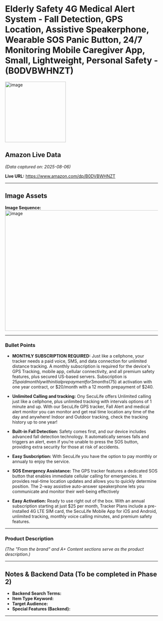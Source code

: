 # Elderly Safety 4G Medical Alert System - Fall Detection, GPS Location, Assistive Speakerphone, Wearable SOS Panic Button, 24/7 Monitoring Mobile Caregiver App, Small, Lightweight, Personal Safety - (B0DVBWHNZT)

<img width="200" height="200" alt="image" src="https://github.com/user-attachments/assets/37de03e4-01d7-4043-9e21-752b7b438c7a" />

## Amazon Live Data
*(Data captured on: 2025-08-06)*

**Live URL:** https://www.amazon.com/dp/B0DVBWHNZT

---

## Image Assets

**Image Sequence:**
<img width="1036" height="398" alt="image" src="https://github.com/user-attachments/assets/212e26c7-9785-4114-9a69-836d8f3c92e9" />

---

### Bullet Points

- **MONTHLY SUBSCRIPTION REQUIRED:** Just like a cellphone, your tracker needs a paid voice, SMS, and data connection for unlimited distance tracking. A monthly subscription is required for the device's GPS Tracking, mobile app, cellular connectivity, and all premium safety features, plus secured US-based servers. Subscription is $25 paid monthly with initial prepayment for 3 months ($75) at activation with one year contract, or $20/month with a 12 month prepayment of $240.

- **Unlimited Calling and tracking:** Ony SecuLife offers Unlimited calling just like a cellphone, plus unlimited tracking with intervals options of 1 minute and up. With our SecuLife GPS tracker, Fall Alert and medical alert monitor you can monitor and get real time location any time of the day and anywhere! Indoor and Outdoor tracking, check the tracking  history up to one year!

- **Built-in Fall Detection:** Safety comes first, and our device includes advanced fall detection technology. It automatically senses falls and triggers an alert, even if you’re unable to press the SOS button, providing extra security for those at risk of accidents.

- **Easy Susbcription:** With SecuLife you have the option to pay monthly or annualy to enjoy the service.

- **SOS Emergency Assistance:** The GPS tracker features a dedicated SOS button that enables immediate cellular calling for emergencies. It provides real-time location updates and allows you to quickly determine position. The 2-way assistive auto-answer speakerphone lets you communicate and monitor their well-being effectively

- **Easy Activation:** Ready to use right out of the box. With an annual subscription starting at just $25 per month, Tracker Plans include a pre-installed 4G LTE SIM card, the SecuLife Mobile App for iOS and Android, unlimited tracking, monthly voice calling minutes, and premium safety features.

---

### Product Description

*(The "From the brand" and A+ Content sections serve as the product description.)*

---
## Notes & Backend Data (To be completed in Phase 2)

- **Backend Search Terms:**
- **Item Type Keyword:**
- **Target Audience:**
- **Special Features (Backend):**

---
